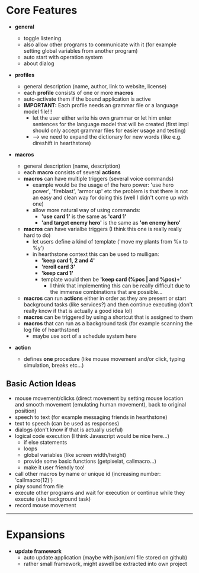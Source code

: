 # Core Features

* __general__
    * toggle listening
    * also allow other programs to communicate with it (for example setting global variables from another program)
    * auto start with operation system
    * about dialog

* __profiles__
    * general description (name, author, link to website, license)
    * each __profile__ consists of one or more __macros__
    * auto-activate them if the bound application is active
    * __IMPORTANT:__ Each profile needs an grammar file or a language model file!!!
    	* let the user either write his own grammar or let him enter sentences for the language model that will be created (first impl should only accept grammar files for easier usage and testing)
    	* --> we need to expand the dictionary for new words (like e.g. direshift in hearthstone)
    
* __macros__
    * general description (name, description)
    * each __macro__ consists of several __actions__
    * __macros__ can have multiple triggers (several voice commands)
        * example would be the usage of the hero power: 'use hero power', 'fireblast', 'armor up' etc
          the problem is that there is not an easy and clean way for doing this (well I didn't come up with one)
        * allow more natural way of using commands:
            * __'use card 1'__ is the same as __'card 1'__
            * __'and target enemy hero'__ is the same as __'on enemy hero'__
    * __macros__ can have varialbe triggers (I think this one is really really hard to do)
        * let users define a kind of template ('move my plants from %x to %y')
        * in hearthstone context this can be used to mulligan:
            * __'keep card 1, 2 and 4'__
            * __'reroll card 3'__
            * __'keep card 1'__
            * template would then be __'keep card (%pos | and %pos)+'__
                * I think that implementing this can be really difficult due to the immense combinations that are possible...
    * __macros__ can run __actions__ either in order as they are present or start background tasks (like services?) and then continue executing (don't really know if that is actually a good idea lol)
    * __macros__ can be triggered by using a shortcut that is assigned to them
    * __macros__ that can run as a background task (for example scanning the log file of hearthstone)
        * maybe use sort of a schedule system here
    
* __action__
    * defines __one__ procedure (like mouse movement and/or click, typing simulation, breaks etc...)

 ## Basic Action Ideas
  * mouse movement/clicks (direct movement by setting mouse location and smooth movement (emulating human movement), back to original position)
  * speech to text (for example messaging friends in hearthstone)
  * text to speech (can be used as responses)
  * dialogs (don't know if that is actually useful)
  * logical code execution (I think Javascript would be nice here...)
    * if else statements
    * loops
    * global variables (like screen width/height)
    * provide some basic functions (getpixelat, callmacro...)
    * make it user friendly too!
  * call other macros by name or unique id (increasing number: 'callmacro(12)')
  * play sound from file
  * execute other programs and wait for execution or continue while they execute (aka background task)
  * record mouse movement

---
# Expansions

* __update framework__
    * auto update application (maybe with json/xml file stored on github)
    * rather small framework, might aswell be extracted into own project